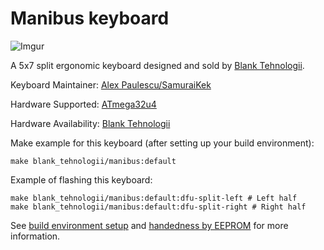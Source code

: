 # Manibus keyboard

![Imgur](https://i.imgur.com/0l17Xyy.jpg)

A 5x7 split ergonomic keyboard designed and sold by [Blank Tehnologii](https://blank.computer/).

Keyboard Maintainer: [Alex Paulescu/SamuraiKek](https://github.com/SamuraiKek)

Hardware Supported: [ATmega32u4](https://www.digikey.com/en/products/detail/microchip-technology/ATMEGA32U4-AU/1914602)

Hardware Availability: [Blank Tehnologii](https://blank.computer/)

Make example for this keyboard (after setting up your build environment):

    make blank_tehnologii/manibus:default

Example of flashing this keyboard:

    make blank_tehnologii/manibus:default:dfu-split-left # Left half
    make blank_tehnologii/manibus:default:dfu-split-right # Right half

See [build environment setup](https://docs.qmk.fm/#/newbs_getting_started?id=_5-configure-your-build-environment-optional) and [handedness by EEPROM](https://docs.qmk.fm/#/feature_split_keyboard?id=handedness-by-eeprom) for more information.
